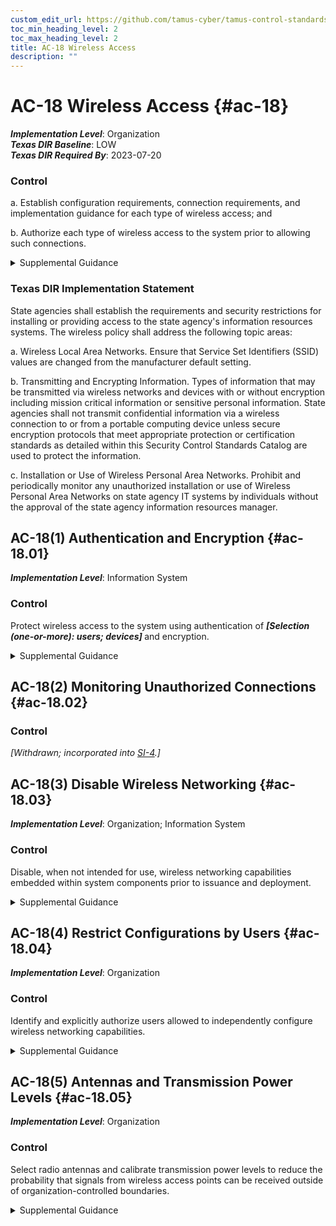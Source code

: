 ```yaml
---
custom_edit_url: https://github.com/tamus-cyber/tamus-control-standards/tree/main/content/tamus.edu/TAMUS_profile.xml
toc_min_heading_level: 2
toc_max_heading_level: 2
title: AC-18 Wireless Access
description: ""
---
```


# AC-18 Wireless Access {#ac-18}

_**Implementation Level**_: Organization\
_**Texas DIR Baseline**_: LOW\
_**Texas DIR Required By**_: 2023-07-20

### Control



a. Establish configuration requirements, connection requirements, and implementation guidance for each type of wireless access; and

b. Authorize each type of wireless access to the system prior to allowing such connections.


<details><summary>Supplemental Guidance</summary>Wireless technologies include microwave, packet radio (ultra-high frequency or very high frequency), 802.11x, and Bluetooth. Wireless networks use authentication protocols that provide authenticator protection and mutual authentication.</details>

### Texas DIR Implementation Statement



State agencies shall establish the requirements and security restrictions for installing or providing access to the state agency's information resources systems. The wireless policy shall address the following topic areas:

a. Wireless Local Area Networks. Ensure that Service Set Identifiers (SSID) values are changed from the manufacturer default setting.

b. Transmitting and Encrypting Information. Types of information that may be transmitted via wireless networks and devices with or without encryption including mission critical information or sensitive personal information.
State agencies shall not transmit confidential information via a wireless connection to or from a portable computing device unless secure encryption protocols that meet appropriate protection or certification standards as detailed within this Security Control Standards Catalog are used to protect the information.

c. Installation or Use of Wireless Personal Area Networks. Prohibit and periodically monitor any unauthorized installation or use of Wireless Personal Area Networks on state agency IT systems by individuals without the approval of the state agency information resources manager.



## AC-18(1) Authentication and Encryption {#ac-18.01}

_**Implementation Level**_: Information System

### Control

Protect wireless access to the system using authentication of <strong title="ac-18.01_odp"> <em>[Selection (one-or-more): users; devices]</em> </strong> and encryption.


<details><summary>Supplemental Guidance</summary>Wireless networking capabilities represent a significant potential vulnerability that can be exploited by adversaries. To protect systems with wireless access points, strong authentication of users and devices along with strong encryption can reduce susceptibility to threats by adversaries involving wireless technologies.</details>


## AC-18(2) Monitoring Unauthorized Connections {#ac-18.02}

### Control

<em>[Withdrawn; incorporated into [SI-4](/catalog/si/si-04#si-04).]</em>



## AC-18(3) Disable Wireless Networking {#ac-18.03}

_**Implementation Level**_: Organization; Information System

### Control

Disable, when not intended for use, wireless networking capabilities embedded within system components prior to issuance and deployment.


<details><summary>Supplemental Guidance</summary>Wireless networking capabilities that are embedded within system components represent a significant potential vulnerability that can be exploited by adversaries. Disabling wireless capabilities when not needed for essential organizational missions or functions can reduce susceptibility to threats by adversaries involving wireless technologies.</details>


## AC-18(4) Restrict Configurations by Users {#ac-18.04}

_**Implementation Level**_: Organization

### Control

Identify and explicitly authorize users allowed to independently configure wireless networking capabilities.


<details><summary>Supplemental Guidance</summary>Organizational authorizations to allow selected users to configure wireless networking capabilities are enforced, in part, by the access enforcement mechanisms employed within organizational systems.</details>


## AC-18(5) Antennas and Transmission Power Levels {#ac-18.05}

_**Implementation Level**_: Organization

### Control

Select radio antennas and calibrate transmission power levels to reduce the probability that signals from wireless access points can be received outside of organization-controlled boundaries.


<details><summary>Supplemental Guidance</summary>Actions that may be taken to limit unauthorized use of wireless communications outside of organization-controlled boundaries include reducing the power of wireless transmissions so that the transmissions are less likely to emit a signal that can be captured outside of the physical perimeters of the organization, employing measures such as emissions security to control wireless emanations, and using directional or beamforming antennas that reduce the likelihood that unintended receivers will be able to intercept signals. Prior to taking such mitigating actions, organizations can conduct periodic wireless surveys to understand the radio frequency profile of organizational systems as well as other systems that may be operating in the area.</details>
